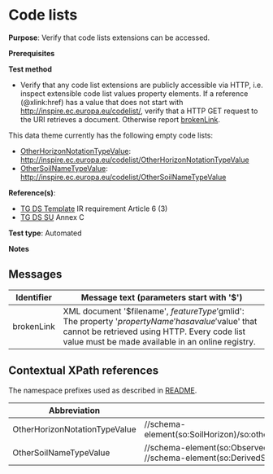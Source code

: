 # Code lists

**Purpose**: Verify that code lists extensions can be accessed.

**Prerequisites**

**Test method**

* Verify that any code list extensions are publicly accessible via HTTP, i.e. inspect extensible code list values property elements. If a reference (@xlink:href) has a value that does not start with http://inspire.ec.europa.eu/codelist/, verify that a HTTP GET request to the URI retrieves a document. Otherwise report [brokenLink](#brokenLink).

This data theme currently has the following empty code lists:

* [OtherHorizonNotationTypeValue](#OtherHorizonNotationTypeValue): http://inspire.ec.europa.eu/codelist/OtherHorizonNotationTypeValue
* [OtherSoilNameTypeValue](#OtherSoilNameTypeValue): http://inspire.ec.europa.eu/codelist/OtherSoilNameTypeValue


**Reference(s)**: 

* [TG DS Template](./README.md#ref_TG_DS_tmpl) IR requirement Article 6 (3)
* [TG DS SU](./README.md#ref_TG_DS_SU) Annex C

**Test type**: Automated

**Notes**


## Messages

Identifier  |  Message text (parameters start with '$')
---------------------------------------------------------- | -------------------------------------------------------------------------
brokenLink <a name="brokenLink"/>  |  XML document '$filename', $featureType '$gmlid': The property '$propertyName' has a value '$value' that cannot be retrieved using HTTP. Every code list value must be made available in an online registry. 

## Contextual XPath references

The namespace prefixes used as described in [README](./README.md#namespaces).

Abbreviation                                               |  XPath expression      |Multiplicity   |Voidable
---------------------------------------------------------- | -----------------------|---------------|---------------------------------
OtherHorizonNotationTypeValue <a name="OtherHorizonNotationTypeValue"></a> | //schema-element(so:SoilHorizon)/so:otherHorizonNotation/so:OtherHorizonNotationType/so:horizonNotation/@xlink:href | 1 (0..\* for the parent) | No
OtherSoilNameTypeValue <a name="OtherSoilNameTypeValue"></a> | //schema-element(so:ObservedSoilProfile)/so:otherSoilName/so:OtherSoilNameType/so:soilName/@xlink:href <br> //schema-element(so:DerivedSoilProfile)/so:otherSoilName/so:OtherSoilNameType/so:soilName/@xlink:href | 1 (0..\* for the parent) | No
